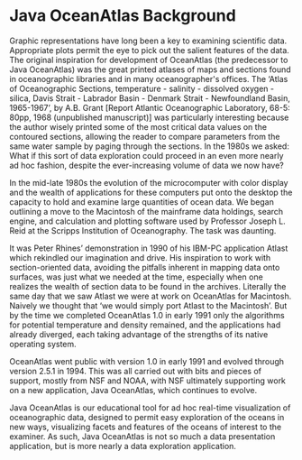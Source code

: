 # Java OceanAtlas Background

Graphic representations have long been a key to examining scientific data. Appropriate plots
permit the eye to pick out the salient features of the data. The original inspiration for
development of OceanAtlas (the predecessor to Java OceanAtlas) was the great printed
atlases of maps and sections found in oceanographic libraries and in many oceanographer's
offices. The ‘Atlas of Oceanographic Sections, temperature - salinity - dissolved oxygen -
silica, Davis Strait - Labrador Basin - Denmark Strait - Newfoundland Basin, 1965-1967’, by
A.B. Grant [Report Atlantic Oceanographic Laboratory, 68-5: 80pp, 1968 (unpublished
manuscript)] was particularly interesting because the author wisely printed some of the
most critical data values on the contoured sections, allowing the reader to compare
parameters from the same water sample by paging through the sections. In the 1980s we
asked: What if this sort of data exploration could proceed in an even more nearly ad hoc
fashion, despite the ever-increasing volume of data we now have?

In the mid-late 1980s the evolution of the microcomputer with color display and the wealth
of applications for these computers put onto the desktop the capacity to hold and examine
large quantities of ocean data. We began outlining a move to the Macintosh of the
mainframe data holdings, search engine, and calculation and plotting software used by
Professor Joseph L. Reid at the Scripps Institution of Oceanography. The task was daunting.

It was Peter Rhines’ demonstration in 1990 of his IBM-PC application Atlast which rekindled
our imagination and drive. His inspiration to work with section-oriented data, avoiding the
pitfalls inherent in mapping data onto surfaces, was just what we needed at the time,
especially when one realizes the wealth of section data to be found in the archives. Literally
the same day that we saw Atlast we were at work on OceanAtlas for Macintosh. Naively we
thought that ‘we would simply port Atlast to the Macintosh’. But by the time we completed
OceanAtlas 1.0 in early 1991 only the algorithms for potential temperature and density
remained, and the applications had already diverged, each taking advantage of the
strengths of its native operating system.

OceanAtlas went public with version 1.0 in early 1991 and evolved through version 2.5.1 in
1994. This was all carried out with bits and pieces of support, mostly from NSF and NOAA,
with NSF ultimately supporting work on a new application, Java OceanAtlas, which continues
to evolve.

Java OceanAtlas is our educational tool for ad hoc real-time visualization of oceanographic
data, designed to permit easy exploration of the oceans in new ways, visualizing facets and
features of the oceans of interest to the examiner. As such, Java OceanAtlas is not so much
a data presentation application, but is more nearly a data exploration application.